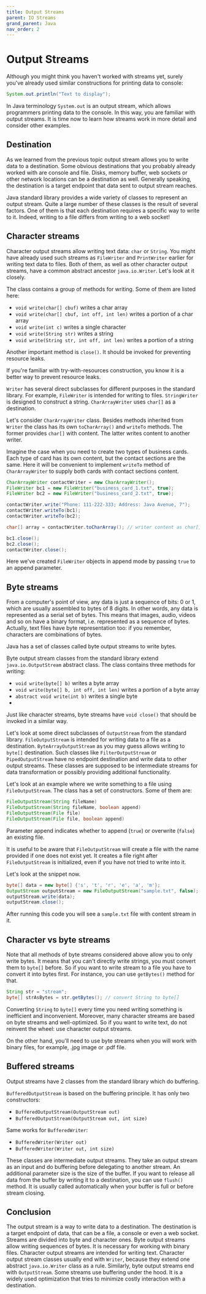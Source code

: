 ```yaml
---
title: Output Streams
parent: IO Streams
grand_parent: Java
nav_order: 2
---
```


# Output Streams

Although you might think you haven't worked with streams yet, surely you've already used similar constructions for printing data to console:

```java
System.out.println("Text to display");
```

In Java terminology `System.out` is an output stream, which allows programmers printing data to the console. In this way, you are familiar with output streams. It is time now to learn how streams work in more detail and consider other examples.

## Destination

As we learned from the previous topic output stream allows you to write data to a destination. Some obvious destinations that you probably already worked with are console and file. Disks, memory buffer, web sockets or other network locations can be a destination as well. Generally speaking, the destination is a target endpoint that data sent to output stream reaches.

Java standard library provides a wide variety of classes to represent an output stream. Quite a large number of these classes is the result of several factors. One of them is that each destination requires a specific way to write to it. Indeed, writing to a file differs from writing to a web socket!

## Character streams

Character output streams allow writing text data: `char` or `String`. You might have already used such streams as `FileWriter` and `PrintWriter` earlier for writing text data to files. Both of them, as well as other character output streams, have a common abstract ancestor `java.io.Writer`. Let's look at it closely.

The class contains a group of methods for writing. Some of them are listed here:


- `void write(char[] cbuf)` writes a char array
- `void write(char[] cbuf, int off, int len)` writes a portion of a char array
- `void write(int c)` writes a single character
- `void write(String str)` writes a string
- `void write(String str, int off, int len)` writes a portion of a string


Another important method is `close()`. It should be invoked for preventing resource leaks.

If you're familiar with try-with-resources construction, you know it is a better way to prevent resource leaks.

`Writer` has several direct subclasses for different purposes in the standard library. For example, `FileWriter` is intended for writing to files. `StringWriter` is designed to construct a string. `CharArrayWriter` uses `char[]` as a destination.

Let's consider `CharArrayWriter` class. Besides methods inherited from `Writer` the class has its own `toCharArray()` and `writeTo` methods. The former provides `char[]` with content. The latter writes content to another writer.

Imagine the case when you need to create two types of business cards. Each type of card has its own content, but the contact sections are the same. Here it will be convenient to implement `writeTo` method of `CharArrayWriter` to supply both cards with contact sections content.

```java
CharArrayWriter contactWriter = new CharArrayWriter();
FileWriter bc1 = new FileWriter("business_card_1.txt", true);
FileWriter bc2 = new FileWriter("business_card_2.txt", true);

contactWriter.write("Phone: 111-222-333; Address: Java Avenue, 7");
contactWriter.writeTo(bc1);
contactWriter.writeTo(bc2);

char[] array = contactWriter.toCharArray(); // writer content as char[]

bc1.close();
bc2.close();
contactWriter.close();
```

Here we've created `FileWriter` objects in append mode by passing `true` to an append parameter.

## Byte streams

From a computer's point of view, any data is just a sequence of bits: 0 or 1, which are usually assembled to bytes of 8 digits. In other words, any data is represented as a serial set of bytes. This means that images, audio, videos and so on have a binary format, i.e. represented as a sequence of bytes. Actually, text files have byte representation too: if you remember, characters are combinations of bytes.

Java has a set of classes called byte output streams to write bytes.

Byte output stream classes from the standard library extend `java.io.OutputStream` abstract class. The class contains three methods for writing:

- `void write(byte[] b)` writes a byte array
- `void write(byte[] b, int off, int len)` writes a portion of a byte array
- `abstract void write(int b)` writes a single byte
- 
Just like character streams, byte streams have `void close()` that should be invoked in a similar way.

Let's look at some direct subclasses of `OutputStream` from the standard library. `FileOutputStream` is intended for writing data to a file as a destination. `ByteArrayOutputStream` as you may guess allows writing to `byte[]` destination. Such classes like `FilterOutputStream` or `PipedOutputStream` have no endpoint destination and write data to other output streams. These classes are supposed to be intermediate streams for data transformation or possibly providing additional functionality.

Let's look at an example where we write something to a file using `FileOutputStream`. The class has a set of constructors. Some of them are:

```java
FileOutputStream(String fileName)
FileOutputStream(String fileName, boolean append)
FileOutputStream(File file)
FileOutputStream(File file, boolean append)
```

Parameter append indicates whether to append (`true`) or overwrite (`false`) an existing file.

It is useful to be aware that `FileOutputStream` will create a file with the name provided if one does not exist yet. It creates a file right after `FileOutputStream` is initialized, even if you have not tried to write into it.

Let's look at the snippet now.

```java
byte[] data = new byte[] {'s', 't', 'r', 'e', 'a', 'm'};
OutputStream outputStream = new FileOutputStream("sample.txt", false);
outputStream.write(data);
outputStream.close();
```

After running this code you will see a `sample.txt` file with content stream in it.

## Character vs byte streams

Note that all methods of byte streams considered above allow you to only write bytes. It means that you can't directly write strings, you must convert them to `byte[]` before. So if you want to write stream to a file you have to convert it into bytes first. For instance, you can use `getBytes()` method for that.

```java
String str = "stream"; 
byte[] strAsBytes = str.getBytes(); // convert String to byte[]
```

Converting `String` to `byte[]` every time you need writing something is inefficient and inconvenient. Moreover, many character streams are based on byte streams and well-optimized. So if you want to write text, do not reinvent the wheel: use character output streams.

On the other hand, you'll need to use byte streams when you will work with binary files, for example, .jpg image or .pdf file.

## Buffered streams

Output streams have 2 classes from the standard library which do buffering.

`BufferedOutputStream` is based on the buffering principle. It has only two constructors:

- `BufferedOutputStream(OutputStream out)`
- `BufferedOutputStream(OutputStream out, int size)`

Same works for `BufferedWriter`:

- `BufferedWriter(Writer out)`
- `BufferedWriter(Writer out, int size)`

These classes are intermediate output streams. They take an output stream as an input and do buffering before delegating to another stream. An additional parameter size is the size of the buffer. If you want to release all data from the buffer by writing it to a destination, you can use `flush()` method. It is usually called automatically when your buffer is full or before stream closing.

## Conclusion

The output stream is a way to write data to a destination. The destination is a target endpoint of data, that can be a file, a console or even a web socket. Streams are divided into byte and character ones. Byte output streams allow writing sequences of bytes. It is necessary for working with binary files. Character output streams are intended for writing text. Character output stream classes usually end with `Writer`, because they extend one abstract `java.io.Writer` class as a rule. Similarly, byte output streams end with `OutputStream`. Some streams use buffering under the hood. It is a widely used optimization that tries to minimize costly interaction with a destination.